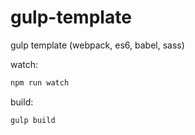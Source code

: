 # gulp-template
gulp template (webpack, es6, babel, sass)

watch: 
```JavaScript
npm run watch
```
build:
```JavaScript
gulp build
```


